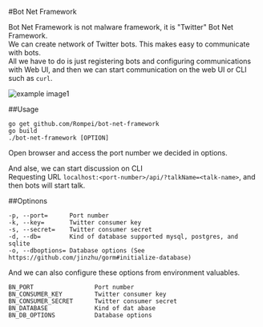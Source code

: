 #Bot Net Framework

Bot Net Framework is not malware framework, it is "Twitter" Bot Net Framework.   
We can create network of Twitter bots. This makes easy to communicate with bots.   
All we have to do is just registering bots and configuring communications with Web UI, 
and then we can start communication on the web UI or CLI such as `curl`.

![example image1](https://bot.gyazo.com/2f08b8e61ecfff07f77f388dec11927a.gif "Exanple1")

##Usage

```
go get github.com/Rompei/bot-net-framework
go build
./bot-net-framework [OPTION]
```

Open browser and access the port number we decided in options.

And alse, we can start discussion on CLI   
Requesting URL `localhost:<port-number>/api/?talkName=<talk-name>`, and then bots will start talk.

##Optinons


```
-p, --port=      Port number
-k, --key=       Twitter consumer key
-s, --secret=    Twitter consumer secret
-d, --db=        Kind of database supported mysql, postgres, and sqlite
-o, --dboptions= Database options (See https://github.com/jinzhu/gorm#initialize-database)
```

And we can also configure these options from environment valuables.

```
BN_PORT                 Port number
BN_CONSUMER_KEY         Twitter consumer key
BN_CONSUMER_SECRET      Twitter consumer secret
BN_DATABASE             Kind of dat abase
BN_DB_OPTIONS           Database options
```
